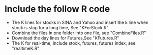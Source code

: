 # Include the follow R code
- The K lines for stocks in SINA and Yahoo and insert the k line when stock is stop for a long time, See "KForStock.R"
- Combine the files in one folder into one file, see "CombineFiles.R"
- Download the day lines for Futures,See "KFutures.R"
- The K for real-time, include stock, futures, futures index, see "realtimeK.R"